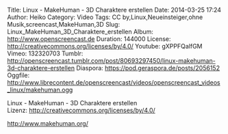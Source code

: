 Title: Linux - MakeHuman - 3D Charaktere erstellen
Date: 2014-03-25 17:24
Author: Heiko
Category: Video
Tags: CC by,Linux,Neueinsteiger,ohne Musik,screencast,MakeHuman,3D
Slug: Linux_MakeHuman_3D_Charaktere_erstellen
Album: http://www.openscreencast.de
Duration: 144000
License: http://creativecommons.org/licenses/by/4.0/
Youtube: gXPPFQalfGM
Vimeo: 132320703
Tumblr: http://openscreencast.tumblr.com/post/80693297450/linux-makehuman-3d-charaktere-erstellen
Diaspora: https://pod.geraspora.de/posts/2056152
Oggfile: http://www.librecontent.de/openscreencast/videos/openscreencast_videos_linux/makehuman.ogg

Linux - MakeHuman - 3D Charaktere erstellen  
Lizenz: <http://creativecommons.org/licenses/by/4.0/>  
  
<http://www.makehuman.org/>

